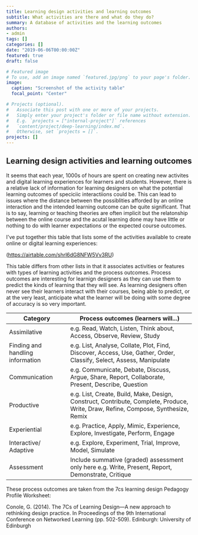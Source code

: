 ```yaml
---
title: Learning design activities and learning outcomes
subtitle: What activities are there and what do they do?
summary: A database of activities and the learning outcomes
authors:
- admin
tags: []
categories: []
date: "2019-06-06T00:00:00Z"
featured: true
draft: false

# Featured image
# To use, add an image named `featured.jpg/png` to your page's folder. 
image:
  caption: "Screenshot of the activity table"
  focal_point: "Center"

# Projects (optional).
#   Associate this post with one or more of your projects.
#   Simply enter your project's folder or file name without extension.
#   E.g. `projects = ["internal-project"]` references 
#   `content/project/deep-learning/index.md`.
#   Otherwise, set `projects = []`.
projects: []
---
```




## Learning design activities and learning outcomes
It seems that each year, 1000s of hours are spent on creating new activites and digital learning experiences for learners and students. However, there is a relative lack of information for learning designers on what the potential learning outcomes of speciciic interactiions could be. This can lead to issues where the distance between the possiblities afforded by an online interaction and the intended learning outcome can be quite significant.  That is to say, learning or teaching theories are often implicit but the relatonship between the online course and the acutal learning done may have little or nothing to do with learner expectations or the expected course outcomes. 

I've put together this table that lists some of the activities available to create online or digital learning experiences: 

(https://airtable.com/shrl6dG8NFW5Vv3RU)

This table differs from other lists in that it associates activities or features with types of learning activities and the process outcomes. Process outcomes are interesting for learnign designers as they can use them to predict the kinds of learning that they will see. As learning designers often never see their learners interact with their courses, being able to predict, or at the very least, anticipate what the learner will be doing with some degree of accuracy is so very important. 

| Category 	| Process outcomes (learners will...) 	|
|----------------------------------	|-----------------------------------------------------------------------------------------------------------------------------------	|
| Assimilative 	| e.g. Read, Watch, Listen, Think about, Access, Observe, Review, Study 	|
| Finding and handling information 	| e.g. List, Analyse, Collate, Plot, Find, Discover, Access, Use, Gather, Order, Classify, Select, Assess, Manipulate 	|
| Communication 	| e.g. Communicate, Debate, Discuss, Argue, Share, Report, Collaborate, Present, Describe, Question 	|
| Productive 	| e.g. List, Create, Build, Make, Design, Construct, Contribute, Complete, Produce, Write, Draw, Refine, Compose, Synthesize, Remix 	|
| Experiential 	| e.g. Practice, Apply, Mimic, Experience, Explore, Investigate, Perform, Engage 	|
| Interactive/ Adaptive 	| e.g. Explore, Experiment, Trial, Improve, Model, Simulate 	|
| Assessment 	| Include summative (graded) assessment only here e.g. Write, Present, Report, Demonstrate, Critique 	|


These process outcomes are taken from the 7cs learning design Pedagogy Profile Worksheet: 

Conole, G. (2014). The 7Cs of Learning Design—A new approach to rethinking design practice. In Proceedings of the 9th International Conference on Networked Learning (pp. 502-509). Edinburgh: University of Edinburgh



